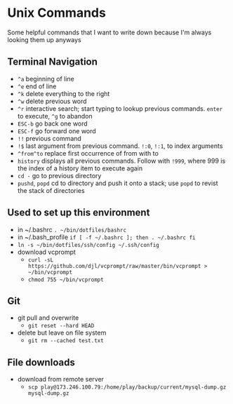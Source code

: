# Unix Commands
Some helpful commands that I want to write down because I'm always looking them up anyways

## Terminal Navigation
* `^a` beginning of line
* `^e` end of line
* `^k` delete everything to the right
* `^w` delete previous word
* `^r` interactive search; start typing to lookup previous commands. `enter` to execute, `^g` to abandon
* `ESC-b` go back one word
* `ESC-f` go forward one word
* `!!` previous command
* `!$` last argument from previous command. `!:0`, `!:1`, to index arguments
* `^from^to` replace first occurrence of from with to
* `history` displays all previous commands.  Follow with `!999`, where 999 is the index of a history item to execute again
* `cd -` go to previous directory
* `pushd`, `popd` cd to directory and push it onto a stack; use `popd` to revist the stack of directories

## Used to set up this environment
* in ~/.bashrc
`. ~/bin/dotfiles/bashrc`
* in ~/.bash_profile
`if [ -f ~/.bashrc ];
then
	. ~/.bashrc
fi`
* `ln -s ~/bin/dotfiles/ssh/config ~/.ssh/config`
* download vcprompt
  * `curl -sL https://github.com/djl/vcprompt/raw/master/bin/vcprompt > ~/bin/vcprompt`
  * `chmod 755 ~/bin/vcprompt`

## Git
* git pull and overwrite
  * `git reset --hard HEAD`
* delete but leave on file system
  * `git rm --cached test.txt`   

## File downloads
* download from remote server
  * `scp play@173.246.100.79:/home/play/backup/current/mysql-dump.gz mysql-dump.gz`